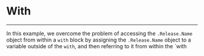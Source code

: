 # With
---
In this example, we overcome the problem of accessing the `.Release.Name` object from within a `with` block
by assigning the `.Release.Name` object to a variable outside of the `with`, and then referring to it 
from within the `with


